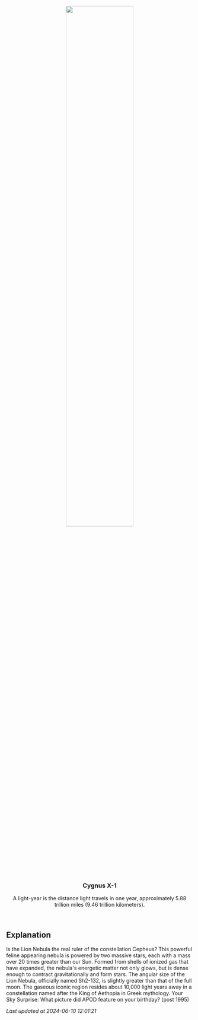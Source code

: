 <p align='center'>
    <img src='https://apod.nasa.gov/apod/image/2406/LionNeb_Badr_960.jpg' width='60%' />
    <h3 align="center">Cygnus X-1</h3>
    <p align="center">A light-year is the distance light travels in one year, approximately 5.88 trillion miles (9.46 trillion kilometers).</p>
</p>
<br/>

Explanation
--
Is the Lion Nebula the real ruler of the constellation Cepheus?  This powerful feline appearing nebula is powered by two massive stars, each with a mass over 20 times greater than our Sun.  Formed from shells of ionized gas that have expanded, the nebula's energetic matter not only glows, but is dense enough to contract gravitationally and form stars.  The angular size of the Lion Nebula, officially named Sh2-132,  is slightly greater than that of the full moon.  The gaseous iconic region resides about 10,000 light years away in a constellation named after the King of Aethopia in Greek mythology.   Your Sky Surprise: What picture did APOD feature on your birthday? (post 1995)


*Last updated at 2024-06-10 12:01:21*
